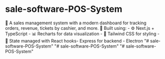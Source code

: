 # sale-software-POS-System
🧾 A sales management system with a modern dashboard for tracking orders, revenue, tickets by cashier, and more.  🔧 Built using: - ⚙️ Next.js + TypeScript - 📊 Recharts for data visualization - 💅 Tailwind CSS for styling - 🧠 State managed with React hooks- Express for backend - Electron
"# sale-software-POS-System" 
"# sale-software-POS-System" 
"# sale-software-POS-System" 

